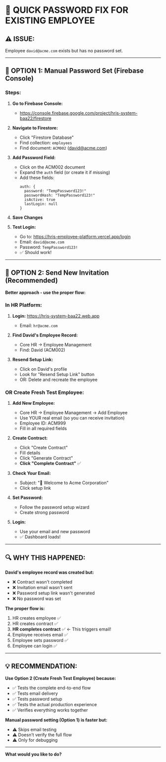 # 🔧 QUICK PASSWORD FIX FOR EXISTING EMPLOYEE

## ⚠️ **ISSUE:**
Employee `david@acme.com` exists but has no password set.

---

## 🎯 **OPTION 1: Manual Password Set (Firebase Console)**

### **Steps:**

1. **Go to Firebase Console:**
   - https://console.firebase.google.com/project/hris-system-baa22/firestore

2. **Navigate to Firestore:**
   - Click "Firestore Database"
   - Find collection: `employees`
   - Find document: `ACM002` (david@acme.com)

3. **Add Password Field:**
   - Click on the ACM002 document
   - Expand the `auth` field (or create it if missing)
   - Add these fields:
     ```
     auth: {
       password: "TempPassword123!"
       passwordHash: "TempPassword123!"
       isActive: true
       lastLogin: null
     }
     ```

4. **Save Changes**

5. **Test Login:**
   - Go to: https://hris-employee-platform.vercel.app/login
   - Email: `david@acme.com`
   - Password: `TempPassword123!`
   - ✅ Should work!

---

## 🎯 **OPTION 2: Send New Invitation (Recommended)**

**Better approach - use the proper flow:**

### **In HR Platform:**

1. **Login:** https://hris-system-baa22.web.app
   - Email: `hr@acme.com`

2. **Find David's Employee Record:**
   - Core HR → Employee Management
   - Find: David (ACM002)

3. **Resend Setup Link:**
   - Click on David's profile
   - Look for "Resend Setup Link" button
   - OR: Delete and recreate the employee

### **OR Create Fresh Test Employee:**

1. **Add New Employee:**
   - Core HR → Employee Management → Add Employee
   - Use YOUR real email (so you can receive invitation)
   - Employee ID: ACM999
   - Fill in all required fields

2. **Create Contract:**
   - Click "Create Contract"
   - Fill details
   - Click "Generate Contract"
   - **Click "Complete Contract"** ✅

3. **Check Your Email:**
   - Subject: "🎉 Welcome to Acme Corporation"
   - Click setup link

4. **Set Password:**
   - Follow the password setup wizard
   - Create strong password

5. **Login:**
   - Use your email and new password
   - ✅ Dashboard loads!

---

## 🔍 **WHY THIS HAPPENED:**

**David's employee record was created but:**
- ❌ Contract wasn't completed
- ❌ Invitation email wasn't sent
- ❌ Password setup link wasn't generated
- ❌ No password was set

**The proper flow is:**
1. HR creates employee ✅
2. HR creates contract ✅
3. **HR completes contract** ✅ ← This triggers email!
4. Employee receives email ✅
5. Employee sets password ✅
6. Employee can login ✅

---

## 💡 **RECOMMENDATION:**

**Use Option 2 (Create Fresh Test Employee) because:**
- ✅ Tests the complete end-to-end flow
- ✅ Tests email delivery
- ✅ Tests password setup
- ✅ Tests the actual production experience
- ✅ Verifies everything works together

**Manual password setting (Option 1) is faster but:**
- ⚠️ Skips email testing
- ⚠️ Doesn't verify the full flow
- ⚠️ Only for debugging

---

**What would you like to do?**





